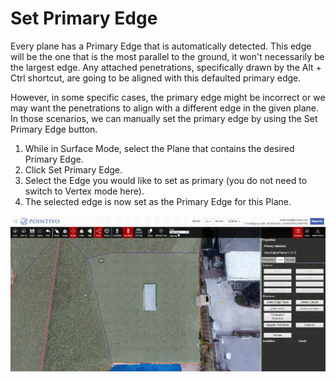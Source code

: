 # Set Primary Edge

Every plane has a Primary Edge that is automatically detected. This edge will be the one that is the most parallel to the ground, it won't necessarily be the largest edge. Any attached penetrations, specifically drawn by the Alt + Ctrl shortcut, are going to be aligned with this defaulted primary edge.

However, in some specific cases, the primary edge might be incorrect or we may want the penetrations to align with a different edge in the given plane. In those scenarios, we can manually set the primary edge by using the Set Primary Edge button.

1. While in Surface Mode, select the Plane that contains the desired Primary Edge.
2. Click Set Primary Edge.
3. Select the Edge you would like to set as primary \(you do not need to switch to Vertex mode here\).
4. The selected edge is now set as the Primary Edge for this Plane.

![](../.gitbook/assets/set-primary-edge.gif)

